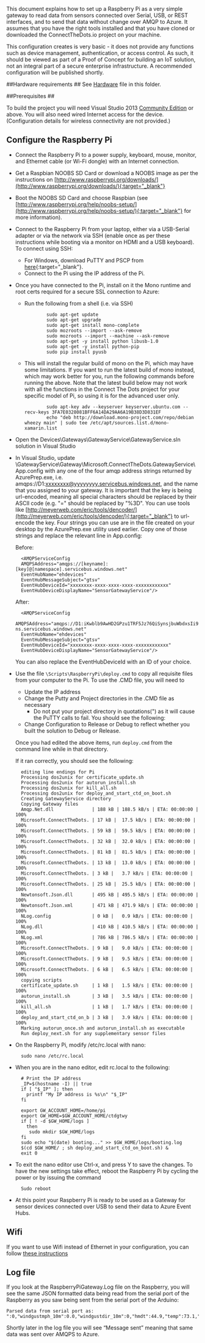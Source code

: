 This document explains how to set up a Raspberry Pi as a very simple gateway to read data from sensors connected over Serial, USB, or REST interfaces, and to send that data without change over AMQP to Azure. 
It assumes that you have the right tools installed and that you have cloned or downloaded the ConnectTheDots.io project on your machine.

This configuration creates is very basic - it does not provide any functions such as device management, authentication, or access control. As such, it should be viewed as part of a Proof of Concept for building an IoT solution, not an integral part of a secure enterprise infrastructure. A recommended configuration will be published shortly.


##Hardware requirements ##
See [Hardware](Hardware.md) file in this folder.


##Prerequisites ##

To build the project you will need Visual Studio 2013 [Community Edition](http://www.visualstudio.com/downloads/download-visual-studio-vs) or above. You will also need wired Internet access for the device. (Configuration details for wireless connectivity are not provided.)

## Configure the Raspberry Pi ##

* Connect the Raspberry Pi to a power supply, keyboard, mouse, monitor, and Ethernet cable (or Wi-Fi dongle) with an Internet connection.
* Get a Raspbian NOOBS SD Card or download a NOOBS image as per the instructions on [http://www.raspberrypi.org/downloads/](http://www.raspberrypi.org/downloads/){:target="_blank"}
* Boot the NOOBS SD Card and choose Raspbian (see [http://www.raspberrypi.org/help/noobs-setup/](http://www.raspberrypi.org/help/noobs-setup/){:target="_blank"} for more information).
* Connect to the Raspberry Pi from your laptop, either via a USB-Serial adapter or via the network via SSH (enable once as per these instructions while booting via a monitor on HDMI and a USB keyboard). To connect using SSH:
    * For Windows, download PuTTY and PSCP from [here](http://www.putty.org/){:target="_blank"}.
    * Connect to the Pi using the IP address of the Pi.
* Once you have connected to the Pi, install on it the Mono runtime and root certs required for a secure SSL connection to Azure:
    * Run the following from a shell (i.e. via SSH)
    

                  sudo apt-get update 
				  sudo apt-get upgrade 
                  sudo apt-get install mono-complete
                  sudo mozroots --import --ask-remove
				  sudo mozroots --import --machine --ask-remove
				  sudo apt-get -y install python libusb-1.0
				  sudo apt-get -y install python-pip
				  sudo pip install pyusb

    * This will install the regular build of mono on the Pi, which may have some limitations. If you want to run the latest build of mono instead, which may work better for you, run the following commands before running the above. Note that the latest build below may not work with all the functions in the Connect The Dots project for your specific model of Pi, so using it is for the advanced user only. 
    
                  sudo apt-key adv --keyserver keyserver.ubuntu.com --recv-keys 3FA7E0328081BFF6A14DA29AA6A19B38D3D831EF 
                  echo "deb http://download.mono-project.com/repo/debian wheezy main" | sudo tee /etc/apt/sources.list.d/mono-xamarin.list 



* Open the Devices\Gateways\GatewayService\GatewayService.sln solution in Visual Studio
* In Visual Studio, update \GatewayService\Gateway\Microsoft.ConnectTheDots.GatewayService\App.config with any one of the four amqp address strings returned by AzurePrep.exe, i.e. amqps://D1:xxxxxxxx@yyyyyyyy.servicebus.windows.net, and the 
name that you assigned to your gateway. It is important that the key is being url-encoded, meaning all special characters should be replaced by their ASCII code (e.g. "=" should be replaced by "%3D". You can use tools like [http://meyerweb.com/eric/tools/dencoder/](http://meyerweb.com/eric/tools/dencoder/){:target="_blank"} to url-encode the key. Four strings you can use are in the file created on your desktop by the AzurePrep.exe utility used earlier. Copy one of those strings and replace the relevant line in App.config:

	Before:
    
 
		<AMQPServiceConfig
		AMQPSAddress="amqps://[keyname]:[key]@[namespace].servicebus.windows.net"
		EventHubName="ehdevices"
		EventHubMessageSubject="gtsv"
		EventHubDeviceId="xxxxxxxx-xxxx-xxxx-xxxx-xxxxxxxxxxxx"
		EventHubDeviceDisplayName="SensorGatewayService"/>

	After:
 
		<AMQPServiceConfig
		AMQPSAddress="amqps://D1:iKwblb9AwHD2GPzu1TRF5Jz76QiSynsjbuWbdxsIi98%3D@sstest20-ns.servicebus.windows.net"
		EventHubName="ehdevices"
		EventHubMessageSubject="gtsv"
		EventHubDeviceId="xxxxxxxx-xxxx-xxxx-xxxx-xxxxxxxxxxxx"
		EventHubDeviceDisplayName="SensorGatewayService"/>

	You can also replace the EventHubDeviceId with an ID of your choice.

* Use  the file `\Scripts\RaspberryPi\deploy.cmd` to copy all requisite files from your computer to the Pi. To use the .CMD file, you will need to 
        
    * Update the IP address
    * Change the Putty and Project directories in the .CMD file as necessary
	    * Do not put your project directory in quotations(") as it will cause the PuTTY calls to fail.  You should see the following:
    * Change Configuration to Release or Debug to reflect whether you built the solution to Debug or Release. 

	Once you had edited the above items, run `deploy.cmd` from the command line while in that directory.

	If it ran correctly, you should see the following:

		editing line endings for Pi
		Processing dos2unix for certificate_update.sh
		Processing dos2unix for autorun_install.sh
		Processing dos2unix for kill_all.sh
		Processing dos2unix for deploy_and_start_ctd_on_boot.sh
		Creating GatewayService directory
		Copying Gateway files
		Amqp.Net.dll              | 188 kB | 188.5 kB/s | ETA: 00:00:00 | 100%
		Microsoft.ConnectTheDots. | 17 kB |  17.5 kB/s | ETA: 00:00:00 | 100%
		Microsoft.ConnectTheDots. | 59 kB |  59.5 kB/s | ETA: 00:00:00 | 100%
		Microsoft.ConnectTheDots. | 32 kB |  32.0 kB/s | ETA: 00:00:00 | 100%
		Microsoft.ConnectTheDots. | 81 kB |  81.5 kB/s | ETA: 00:00:00 | 100%
		Microsoft.ConnectTheDots. | 13 kB |  13.0 kB/s | ETA: 00:00:00 | 100%
		Microsoft.ConnectTheDots. | 3 kB |   3.7 kB/s | ETA: 00:00:00 | 100%
		Microsoft.ConnectTheDots. | 25 kB |  25.5 kB/s | ETA: 00:00:00 | 100%
		Newtonsoft.Json.dll       | 495 kB | 495.5 kB/s | ETA: 00:00:00 | 100%
		Newtonsoft.Json.xml       | 471 kB | 471.9 kB/s | ETA: 00:00:00 | 100%
		NLog.config               | 0 kB |   0.9 kB/s | ETA: 00:00:00 | 100%
		NLog.dll                  | 410 kB | 410.5 kB/s | ETA: 00:00:00 | 100%
		NLog.xml                  | 786 kB | 786.5 kB/s | ETA: 00:00:00 | 100%
		Microsoft.ConnectTheDots. | 9 kB |   9.0 kB/s | ETA: 00:00:00 | 100%
		Microsoft.ConnectTheDots. | 9 kB |   9.5 kB/s | ETA: 00:00:00 | 100%
		Microsoft.ConnectTheDots. | 6 kB |   6.5 kB/s | ETA: 00:00:00 | 100%
		copying scripts
		certificate_update.sh     | 1 kB |   1.5 kB/s | ETA: 00:00:00 | 100%
		autorun_install.sh        | 3 kB |   3.5 kB/s | ETA: 00:00:00 | 100%
		kill_all.sh               | 1 kB |   1.7 kB/s | ETA: 00:00:00 | 100%
		deploy_and_start_ctd_on_b | 3 kB |   3.9 kB/s | ETA: 00:00:00 | 100%
		Marking autorun_once.sh and autorun_install.sh as executable
		Run deploy_next.sh for any supplementary sensor files
    
* On the Raspberry Pi, modify /etc/rc.local with nano:
    
		sudo nano /etc/rc.local
 
* When you are in the nano editor, edit rc.local to the following:
    
		# Print the IP address
		_IP=$(hostname -I) || true
		if [ "$_IP" ]; then
		  printf "My IP address is %s\n" "$_IP"
		fi

		export GW_ACCOUNT_HOME=/home/pi
		export GW_HOME=$GW_ACCOUNT_HOME/ctdgtwy
		if [ ! -d $GW_HOME/logs ]
		  then
		   sudo mkdir $GW_HOME/logs
		fi
		sudo echo "$(date) booting..." >> $GW_HOME/logs/booting.log
		$(cd $GW_HOME/ ; sh deploy_and_start_ctd_on_boot.sh) &
		exit 0


* To exit the nano editor use Ctrl-x, and press Y to save the changes. To have the new settings take effect, reboot the Raspberry Pi by cycling the power or by issuing the command 
    
		Sudo reboot


* At this point your Raspberry Pi is ready to be used as a Gateway for sensor devices connected over USB to send their data to Azure Event Hubs.

## Wifi ##

If you want to use Wifi instead of Ethernet in your configuration, you can follow [these instructions](WiFi-Configuration.md)

## Log file ##

If you look at the RaspberryPiGateway.Log file on the Raspberry, you will see the same JSON formatted data being read from the serial port of the Raspberry as you saw being sent from the serial port of the Arduino:
    
	Parsed data from serial port as: ":0,"windgustmph_10m":0.0,"windgustdir_10m":0,"hmdt":44.9,"temp":73.1,"tempH":23.6,"rainin":0.0,"dailyrainin":0.0,"prss":100432.75,"batt":4.39,"lght":0.74}


Shortly later in the log file you will see “Message sent” meaning that same data was sent over AMQPS to Azure.
